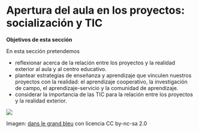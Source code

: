 
# Apertura del aula en los proyectos: socialización y TIC

**Objetivos de esta sección**

En esta sección pretendemos

- reflexionar acerca de la relación entre los proyectos y la realidad exterior al aula y al centro educativo.
- plantear estrategias de enseñanza y aprendizaje que vinculen nuestros proyectos con la realidad: el aprendizaje cooperativo, la investigación de campo, el aprendizaje-servicio y la comunidad de aprendizaje.
- considerar la importancia de las TIC para la relación entre los proyectos y la realidad exterior.



![](https://github.com/catedu/abp/blob/master/img/exit.jpg)

Imagen: [dans le grand bleu](http://www.flickr.com/photos/danslegrandbleu/5115261756/) con licencia CC by-nc-sa 2.0

